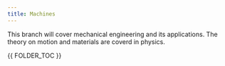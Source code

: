 ```yaml
---
title: Machines
---
```


 This branch will cover mechanical engineering and its applications. The theory on motion and materials are coverd in physics.


{{ FOLDER_TOC }}
